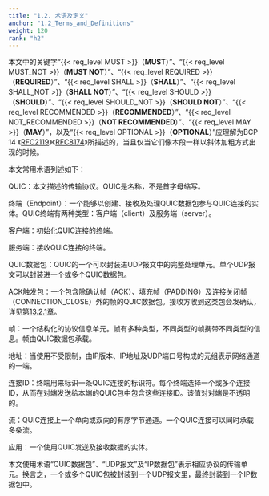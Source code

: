 ```yaml
---
title: "1.2. 术语及定义"
anchor: "1.2_Terms_and_Definitions"
weight: 120
rank: "h2"
---
```


本文中的关键字“{{< req_level MUST >}}（**MUST**）”、“{{< req_level MUST_NOT >}}（**MUST NOT**）”、“{{< req_level REQUIRED >}}（**REQUIRED**）”、“{{< req_level SHALL >}}（**SHALL**）”、“{{< req_level SHALL_NOT >}}（**SHALL NOT**）”、“{{< req_level SHOULD >}}（**SHOULD**）”、“{{< req_level SHOULD_NOT >}}（**SHOULD NOT**）”、“{{< req_level RECOMMENDED >}}（**RECOMMENDED**）”、“{{< req_level NOT_RECOMMENDED >}}（**NOT RECOMMENDED**）”、“{{< req_level MAY >}}（**MAY**）”，以及“{{< req_level OPTIONAL >}}（**OPTIONAL**）”应理解为BCP 14 《[RFC2119](#RFC2119)》《[RFC8174](#RFC8174)》所描述的，当且仅当它们像本段一样以斜体加粗方式出现的时候。

本文常用术语列述如下：

QUIC：本文描述的传输协议。QUIC是名称，不是首字母缩写。

终端（Endpoint）：一个能够以创建、接收及处理QUIC数据包参与QUIC连接的实体。QUIC终端有两种类型：客户端（client）及服务端（server）。

客户端：初始化QUIC连接的终端。

服务端：接收QUIC连接的终端。

QUIC数据包：QUIC的一个可以封装进UDP报文中的完整处理单元。单个UDP报文可以封装进一个或多个QUIC数据包。

ACK触发包：一个包含除确认帧（ACK）、填充帧（PADDING）及连接关闭帧（CONNECTION_CLOSE）外的帧的QUIC数据包。接收方收到这类包会发确认，详见[第13.2.1章](#13.2.1_Sending_ACK_Frames)。

帧：一个结构化的协议信息单元。帧有多种类型，不同类型的帧携带不同类型的信息。帧由QUIC数据包承载。

地址：当使用不受限制，由IP版本、IP地址及UDP端口号构成的元组表示网络通道的一端。

连接ID：终端用来标识一条QUIC连接的标识符。每个终端选择一个或多个连接ID，从而在对端发送给本端的QUIC包中包含这些连接ID。该值对对端是不透明的。

流：QUIC连接上一个单向或双向的有序字节通道。一个QUIC连接可以同时承载多条流。

应用：一个使用QUIC发送及接收数据的实体。

本文使用术语“QUIC数据包”、“UDP报文”及“IP数据包”表示相应协议的传输单元。换言之，一个或多个QUIC包被封装到一个UDP报文里，最终封装到一个IP数据包中。